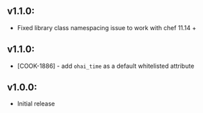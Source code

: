 ## v1.1.0:
* Fixed library class namespacing issue to work with chef 11.14 + 

## v1.1.0:

* [COOK-1886] - add `ohai_time` as a default whitelisted attribute

## v1.0.0:

* Initial release
